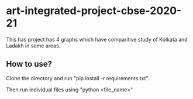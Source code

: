 # art-integrated-project-cbse-2020-21
 This has project has 4 graphs which have comparitive study of Kolkata and Ladakh in some areas.
 
 
## How to use? 
Clone the directory and run "pip install -r requirements.txt".

Then run individual files using "python <file_name>"

